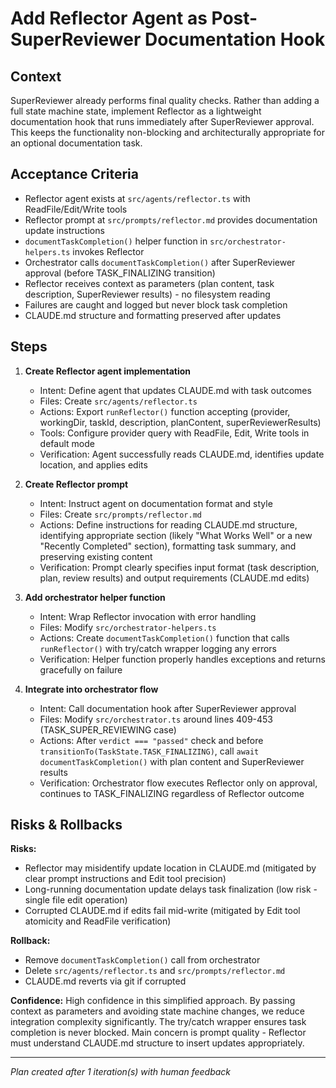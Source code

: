# Add Reflector Agent as Post-SuperReviewer Documentation Hook

## Context

SuperReviewer already performs final quality checks. Rather than adding a full state machine state, implement Reflector as a lightweight documentation hook that runs immediately after SuperReviewer approval. This keeps the functionality non-blocking and architecturally appropriate for an optional documentation task.

## Acceptance Criteria

- Reflector agent exists at `src/agents/reflector.ts` with ReadFile/Edit/Write tools
- Reflector prompt at `src/prompts/reflector.md` provides documentation update instructions
- `documentTaskCompletion()` helper function in `src/orchestrator-helpers.ts` invokes Reflector
- Orchestrator calls `documentTaskCompletion()` after SuperReviewer approval (before TASK_FINALIZING transition)
- Reflector receives context as parameters (plan content, task description, SuperReviewer results) - no filesystem reading
- Failures are caught and logged but never block task completion
- CLAUDE.md structure and formatting preserved after updates

## Steps

1. **Create Reflector agent implementation**
   - Intent: Define agent that updates CLAUDE.md with task outcomes
   - Files: Create `src/agents/reflector.ts`
   - Actions: Export `runReflector()` function accepting (provider, workingDir, taskId, description, planContent, superReviewerResults)
   - Tools: Configure provider query with ReadFile, Edit, Write tools in default mode
   - Verification: Agent successfully reads CLAUDE.md, identifies update location, and applies edits

2. **Create Reflector prompt**
   - Intent: Instruct agent on documentation format and style
   - Files: Create `src/prompts/reflector.md`
   - Actions: Define instructions for reading CLAUDE.md structure, identifying appropriate section (likely "What Works Well" or a new "Recently Completed" section), formatting task summary, and preserving existing content
   - Verification: Prompt clearly specifies input format (task description, plan, review results) and output requirements (CLAUDE.md edits)

3. **Add orchestrator helper function**
   - Intent: Wrap Reflector invocation with error handling
   - Files: Modify `src/orchestrator-helpers.ts`
   - Actions: Create `documentTaskCompletion()` function that calls `runReflector()` with try/catch wrapper logging any errors
   - Verification: Helper function properly handles exceptions and returns gracefully on failure

4. **Integrate into orchestrator flow**
   - Intent: Call documentation hook after SuperReviewer approval
   - Files: Modify `src/orchestrator.ts` around lines 409-453 (TASK_SUPER_REVIEWING case)
   - Actions: After `verdict === "passed"` check and before `transitionTo(TaskState.TASK_FINALIZING)`, call `await documentTaskCompletion()` with plan content and SuperReviewer results
   - Verification: Orchestrator flow executes Reflector only on approval, continues to TASK_FINALIZING regardless of Reflector outcome

## Risks & Rollbacks

**Risks:**
- Reflector may misidentify update location in CLAUDE.md (mitigated by clear prompt instructions and Edit tool precision)
- Long-running documentation update delays task finalization (low risk - single file edit operation)
- Corrupted CLAUDE.md if edits fail mid-write (mitigated by Edit tool atomicity and ReadFile verification)

**Rollback:**
- Remove `documentTaskCompletion()` call from orchestrator
- Delete `src/agents/reflector.ts` and `src/prompts/reflector.md`
- CLAUDE.md reverts via git if corrupted

**Confidence:** High confidence in this simplified approach. By passing context as parameters and avoiding state machine changes, we reduce integration complexity significantly. The try/catch wrapper ensures task completion is never blocked. Main concern is prompt quality - Reflector must understand CLAUDE.md structure to insert updates appropriately.

---
_Plan created after 1 iteration(s) with human feedback_
